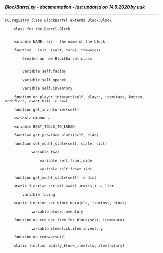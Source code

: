 ***BlockBarrel.py - documentation - last updated on 14.5.2020 by uuk***
___

    @G.registry class BlockBarrel extends Block.Block
        
        class for the Barrel-Block


        variable NAME: str - the name of the block

        function __init__(self, *args, **kwargs)
            
            Creates an new BlockBarrel-class


            variable self.facing

            variable self.opened

            variable self.inventory

        function on_player_interact(self, player, itemstack, button, modifiers, exact_hit) -> bool

        function get_inventories(self)

        variable HARDNESS

        variable BEST_TOOLS_TO_BREAK

        function get_provided_slots(self, side)

        function set_model_state(self, state: dict)

                variable face

                    variable self.front_side

                    variable self.front_side

        function get_model_state(self) -> dict

        static function get_all_model_states() -> list

            variable facing

        static function set_block_data(cls, iteminst, block)

                variable block.inventory

        function on_request_item_for_block(self, itemstack)

                variable itemstack.item.inventory

        function on_remove(self)

        static function modify_block_item(cls, itemfactory)